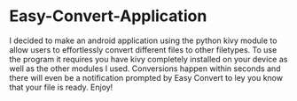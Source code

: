 # Easy-Convert-Application

I decided to make an android application using the python kivy module to allow users to effortlessly convert different files to other filetypes. To use the program it requires you have kivy completely installed on your device as well as the other modules I used. Conversions happen within seconds and there will even be a notification prompted by Easy Convert to ley you know that your file is ready. Enjoy!

